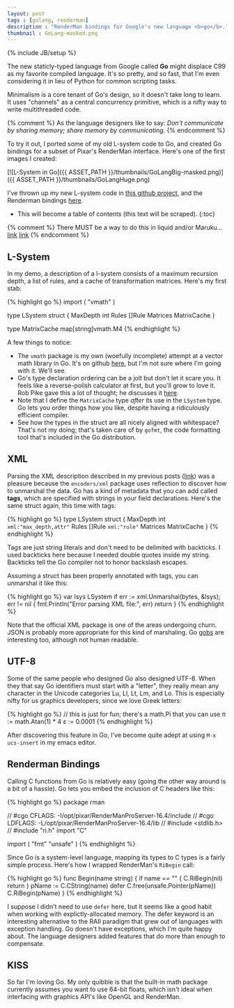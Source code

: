```yaml
---
layout: post
tags : [golang, renderman]
description : "RenderMan bindings for Google's new language <b>go</b>."
thumbnail : GoLang-masked.png
---
```

{% include JB/setup %}

The new staticly-typed language from Google called **Go** might displace C99 as my favorite compiled language.  It's so pretty, and so fast, that I'm even considering it in lieu of Python for common scripting tasks.

Minimalism is a core tenant of Go's design, so it doesn't take long to learn.  It uses "channels" as a central concurrency primitive, which is a nifty way to write multithreaded code.

{% comment %}
As the language designers like to say: *Don't communicate by sharing memory; share memory by communicating.* 
{% endcomment %}

To try it out, I ported some of my old L-system code to Go, and created Go bindings for a subset of Pixar's RenderMan interface.  Here's one of the first images I created:

[![L-System in Go]({{ ASSET_PATH }}/thumbnails/GoLangBig-masked.png)]({{ ASSET_PATH }}/thumbnails/GoLangHuge.png)

I've thrown up my new L-system code in [this github project](https://github.com/prideout/lsystem/tree/master/Go), and the Renderman bindings [here](https://github.com/prideout/gorman).

* This will become a table of contents (this text will be scraped).
{:toc}

{% comment %}
There MUST be a way to do this in liquid and/or Maruku...
<a href="#lsystem">link</a>
<a href="#xml">link</a>
{% endcomment %}

## L-System

In my demo, a description of a l-system consists of a maximum recursion depth, a list of rules, and a cache of transformation matrices.  Here's my first stab:

{% highlight go %}
import ( "vmath" )

type LSystem struct {
    MaxDepth int
    Rules    []Rule
    Matrices MatrixCache
}

type MatrixCache map[string]vmath.M4
{% endhighlight %}

A few things to notice:

*   The `vmath` package is my own (woefully incomplete) attempt at a vector math library in Go.  It's on github [here](https://github.com/prideout/govmath), but I'm not sure where I'm going with it.  We'll see.
*   Go's type declaration ordering can be a jolt but don't let it scare you.  It feels like a reverse-polish calculator at first, but you'll grow to love it. Rob Pike gave this a lot of thought; he discusses it [here](http://blog.golang.org/2010/07/gos-declaration-syntax.html).
*   Note that I define the `MatrixCache` type *after* its use in the `LSystem` type.  Go lets you order things how you like, despite having a ridiculously efficient compiler.
*   See how the types in the struct are all nicely aligned with whitespace?  That's not my doing; that's taken care of by `gofmt`, the code formatting tool that's included in the Go distribution.

## XML

Parsing the XML description described in my previous posts ([link](https://prideout.net/blog/?p=44#rules)) was a pleasure because the `encoders/xml` package uses reflection to discover how to unmarshal the data.  Go has a kind of metadata that you can add called **tags**, which are specified with strings in your field declarations.  Here's the same struct again, this time with tags:

{% highlight go %}
type LSystem struct {
    MaxDepth int    `xml:"max_depth,attr"`
    Rules    []Rule `xml:"rule"`
    Matrices MatrixCache
}
{% endhighlight %}

Tags are just string literals and don't need to be delimited with backticks.  I used backticks here because I needed double quotes inside my string.  Backticks tell the Go compiler not to honor backslash escapes.

Assuming a struct has been properly annotated with tags, you can unmarshal it like this:

{% highlight go %}
var lsys LSystem
if err := xml.Unmarshal(bytes, &lsys); err != nil {
    fmt.Println("Error parsing XML file:", err)
    return
}
{% endhighlight %}

Note that the official XML package is one of the areas undergoing churn.  JSON is probably more appropriate for this kind of marshaling.  Go [gobs](http://blog.golang.org/2011/03/gobs-of-data.html) are interesting too, although not human readable.

## UTF-8

Some of the same people who designed Go also designed UTF-8.  When they that say Go identifiers must start with a "letter", they really mean any character in the Unicode categories Lu, Ll, Lt, Lm, and Lo.  This is especially nifty for us graphics developers, since we love Greek letters:

{% highlight go %}
// this is just for fun; there's a math.Pi that you can use
π := math.Atan(1) * 4 
ε := 0.0001
{% endhighlight %}

After discovering this feature in Go, I've become quite adept at using `M-x ucs-insert` in my emacs editor.

## Renderman Bindings

Calling C functions from Go is relatively easy (going the other way around is a bit of a hassle).  Go lets you embed the inclusion of C headers like this:

{% highlight go %}
package rman

// #cgo CFLAGS: -I/opt/pixar/RenderManProServer-16.4/include
// #cgo LDFLAGS: -L/opt/pixar/RenderManProServer-16.4/lib
// #include <stdlib.h>
// #include "ri.h"
import "C"

import (
    "fmt"
    "unsafe"
)
{% endhighlight %}

Since Go is a system-level language, mapping its types to C types is a fairly simple process.  Here's how I wrapped RenderMan's `RiBegin` call:

{% highlight go %}
func Begin(name string) {
    if name == "" {
        C.RiBegin(nil)
        return
    }
    pName := C.CString(name)
    defer C.free(unsafe.Pointer(pName))
    C.RiBegin(pName)
}
{% endhighlight %}

I suppose I didn't need to use `defer` here, but it seems like a good habit when working with explictly-allocated memory. The defer keyword is an interesting alternative to the RAII paradigm that grew out of languages with exception handling.  Go doesn't have exceptions, which I'm quite happy about.  The language designers added features that do more than enough to compensate.

## KISS

So far I'm loving Go.  My only quibble is that the built-in math package currently assumes you want to use 64-bit floats, which isn't ideal when interfacing with graphics API's like OpenGL and RenderMan.
